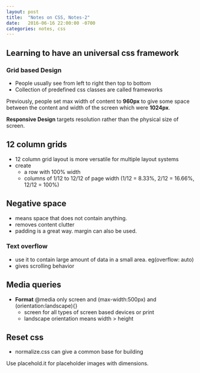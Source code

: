 ```yaml
---
layout: post
title:  "Notes on CSS, Notes-2"
date:   2016-06-16 22:00:00 -0700
categories: notes, css
---
```

## Learning to have an universal css framework
 ### Grid based Design
 - People usually see from left to right then top to bottom
 - Collection of predefined css classes are called frameworks

 Previously, people set max width of content to **960px** to give some space between the content and width of the screen which were **1024px**.

 **Responsive Design** targets resolution rather than the physical size of screen.

## 12 column grids
- 12 column grid layout is more versatile for multiple layout systems
- create
  - a row with 100% width
  - columns of 1/12 to 12/12 of page width (1/12 = 8.33%, 2/12 = 16.66%, 12/12 = 100%)

## Negative space
- means space that does not contain anything.
- removes content clutter
- padding is a great way. margin can also be used.

### Text overflow
- use it to contain large amount of data in a small area. eg(overflow: auto)
- gives scrolling behavior

## Media queries
- **Format** @media only screen and (max-width:500px) and (orientation:landscape){}
  - screen for all types of screen based devices or print
  - landscape orientation means width > height

## Reset css
- normalize.css can give a common base for building

Use placehold.it for placeholder images with dimensions.
